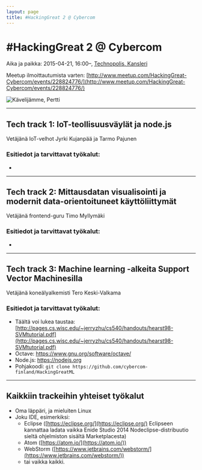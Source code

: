 ```yaml
---
layout: page
title: #HackingGreat 2 @ Cybercom
---
```


# \#HackingGreat 2 @ Cybercom
Aika ja paikka: 2015-04-21, 16:00–, [Technopolis, Kansleri](http://www.technopolis.fi/kokoustilat/tampere/yliopistonrinne/kalevantie-2-kansleri/)

Meetup ilmoittautumista varten: [http://www.meetup.com/HackingGreat-Cybercom/events/228824776/](http://www.meetup.com/HackingGreat-Cybercom/events/228824776/)

![Kävelijämme, Pertti](https://pbs.twimg.com/media/CQKs2NtUAAA7XrZ.jpg:medium "Kävelijämme, Pertti")

---

## Tech track 1: IoT-teollisuusväylät ja node.js
Vetäjänä IoT-velhot Jyrki Kujanpää ja Tarmo Pajunen

### Esitiedot ja tarvittavat työkalut:
* 

---

## Tech track 2: Mittausdatan visualisointi ja modernit data-orientoituneet käyttöliittymät
Vetäjänä frontend-guru Timo Myllymäki

### Esitiedot ja tarvittavat työkalut:
* 

---

## Tech track 3: Machine learning -alkeita Support Vector Machinesilla
Vetäjänä koneälyalkemisti Tero Keski-Valkama

### Esitiedot ja tarvittavat työkalut:
* Täältä voi lukea taustaa: [http://pages.cs.wisc.edu/~jerryzhu/cs540/handouts/hearst98-SVMtutorial.pdf](http://pages.cs.wisc.edu/~jerryzhu/cs540/handouts/hearst98-SVMtutorial.pdf)
* Octave: https://www.gnu.org/software/octave/
* Node.js: https://nodejs.org
* Pohjakoodi: `git clone https://github.com/cybercom-finland/HackingGreatML`

---

## Kaikkiin trackeihin yhteiset työkalut
* Oma läppäri, ja mieluiten Linux
* Joku IDE, esimerkiksi:
  * Eclipse ([https://eclipse.org/](https://eclipse.org/) Eclipseen kannattaa ladata vaikka Enide Studio 2014 Nodeclipse-distribuutio sieltä ohjelmiston sisältä Marketplacesta)
  * Atom ([https://atom.io/](https://atom.io/))
  * WebStorm ([https://www.jetbrains.com/webstorm/](https://www.jetbrains.com/webstorm/))
  * tai vaikka kaikki.
